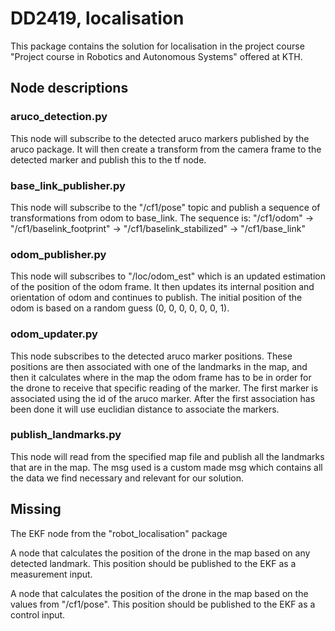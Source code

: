 # DD2419, localisation

This package contains the solution for localisation in the project course "Project course in Robotics and Autonomous Systems" offered at KTH.

## Node descriptions

### aruco_detection.py
This node will subscribe to the detected aruco markers published by the aruco package. It will then create a transform from the camera frame to the detected marker and publish this to the tf node.

### base_link_publisher.py
This node will subscribe to the "/cf1/pose" topic and publish a sequence of transformations from odom to base_link.
The sequence is: "/cf1/odom" -> "/cf1/baselink_footprint" -> "/cf1/baselink_stabilized" -> "/cf1/base_link"

### odom_publisher.py
This node will subscribes to "/loc/odom_est" which is an updated estimation of the position of the odom frame. It then updates its internal position and orientation of odom and continues to publish. The initial position of the odom is based on a random guess (0, 0, 0, 0, 0, 0, 1).

### odom_updater.py
This node subscribes to the detected aruco marker positions. These positions are then associated with one of the landmarks in the map, and then it calculates where in the map the odom frame has to be in order for the drone to receive that specific reading of the marker. The first marker is associated using the id of the aruco marker. After the first association has been done it will use euclidian distance to associate the markers.

### publish_landmarks.py
This node will read from the specified map file and publish all the landmarks that are in the map. The msg used is a custom made msg which contains all the data we find necessary and relevant for our solution. 

 

## Missing

The EKF node from the "robot_localisation" package

A node that calculates the position of the drone in the map based on any detected landmark. This position should be published to the EKF as a measurement input.

A node that calculates the position of the drone in the map based on the values from "/cf1/pose". This position should be published to the EKF as a control input.